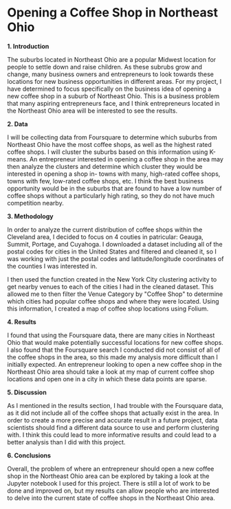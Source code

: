 # Opening a Coffee Shop in Northeast Ohio

**1. Introduction**

The suburbs located in Northeast Ohio are a popular Midwest location for people to settle down and raise children.  As these subrubs grow and change, many business owners and entrepreneurs to look towards these locations for new business opportunities in different areas.  For my project, I have determined to focus specifically on the business idea of opening a new coffee shop in a suburb of Northeast Ohio.  This is a business problem that many aspiring entrepreneurs face, and I think entrepreneurs located in the Northeast Ohio area will be interested to see the results.

**2. Data**

I will be collecting data from Foursquare to determine which suburbs from Northeast Ohio have the most coffee shops, as well as the highest rated coffee shops.  I will cluster the suburbs based on this information using K-means.  An entrepreneur interested in opening a coffee shop in the area may then analyze the clusters and determine which cluster they would be interested in opening a shop in- towns with many, high-rated coffee shops, towns with few, low-rated coffee shops, etc.  I think the best business opportunity would be in the suburbs that are found to have a low number of coffee shops without a particularly high rating, so they do not have much competition nearby.

**3. Methodology**

In order to analyze the current distribution of coffee shops within the Cleveland area, I decided to focus on 4 couties in patricular: Geauga, Summit, Portage, and Cuyahoga.  I downloaded a dataset including all of the postal codes for cities in the United States and filtered and cleaned it, so I was working with just the postal codes and latitude/longitude coordinates of the counties I was interested in.

I then used the function created in the New York City clustering activity to get nearby venues to each of the cities I had in the cleaned dataset.  This allowed me to then filter the Venue Category by "Coffee Shop" to determine which cities had popular coffee shops and where they were located.  Using this information, I created a map of coffee shop locations using Folium.

**4. Results**

I found that using the Foursquare data, there are many cities in Northeast Ohio that would make potentially successful locations for new coffee shops.  I also found that the Foursquare search I conducted did not consist of all of the coffee shops in the area, so this made my analysis more difficult than I initially expected.  An entrepreneur looking to open a new coffee shop in the Northeast Ohio area should take a look at my map of current coffee shop locations and open one in a city in which these data points are sparse.

**5. Discussion**

As I mentioned in the results section, I had trouble with the Foursquare data, as it did not include all of the coffee shops that actually exist in the area.  In order to create a more precise and accurate result in a future project, data scientists should find a different data source to use and perform clustering with.  I think this could lead to more informative results and could lead to a better analysis than I did with this project.

**6. Conclusions**

Overall, the problem of where an entrepreneur should open a new coffee shop in the Northeast Ohio area can be explored by taking a look at the Jupyter notebook I used for this project.  There is still a lot of work to be done and improved on, but my results can allow people who are interested to delve into the current state of coffee shops in the Northeast Ohio area.
